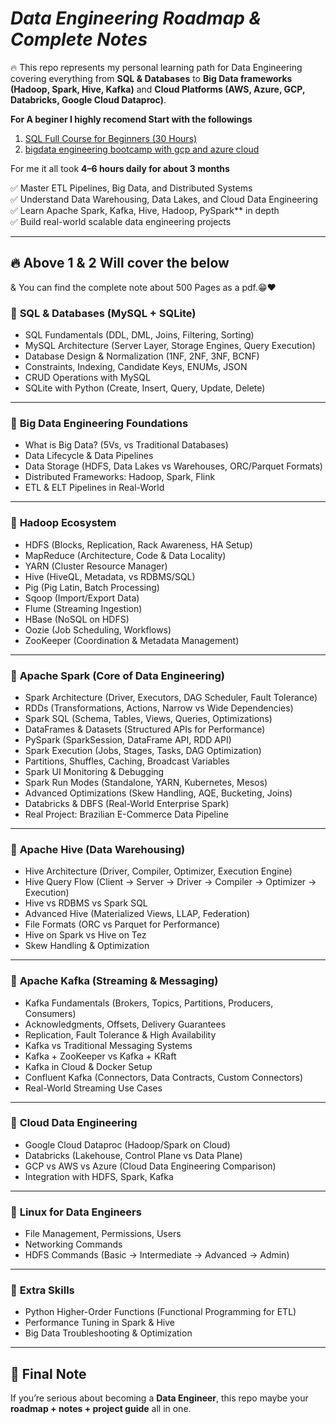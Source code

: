 
# *Data Engineering Roadmap & Complete Notes*

🔥 This repo represents my personal learning path for Data Engineering covering everything from **SQL & Databases** to **Big Data frameworks (Hadoop, Spark, Hive, Kafka)** and **Cloud Platforms (AWS, Azure, GCP, Databricks, Google Cloud Dataproc)**.

**For A beginer I highly recomend Start with the followings**
1.  [SQL Full Course for Beginners (30 Hours)](https://www.youtube.com/watch?v=SSKVgrwhzus)
2.  [bigdata engineering bootcamp with gcp and azure cloud](https://www.udemy.com/course/big-data-engineering-bootcamp-with-gcp-and-azure-cloud)

 For me it all took  **4–6 hours daily for about 3 months** 

✅ Master ETL Pipelines, Big Data, and Distributed Systems <br>
✅ Understand Data Warehousing, Data Lakes, and Cloud Data Engineering <br>
✅ Learn Apache Spark, Kafka, Hive, Hadoop, PySpark** in depth<br>
✅ Build real-world scalable data engineering projects<br>


---
🔥 **Above 1 & 2 Will cover the below**
---
& You can find the complete note about 500 Pages as a pdf.😁❤️

### 🔹 **SQL & Databases (MySQL + SQLite)**

* SQL Fundamentals (DDL, DML, Joins, Filtering, Sorting)
* MySQL Architecture (Server Layer, Storage Engines, Query Execution)
* Database Design & Normalization (1NF, 2NF, 3NF, BCNF)
* Constraints, Indexing, Candidate Keys, ENUMs, JSON
* CRUD Operations with MySQL
* SQLite with Python (Create, Insert, Query, Update, Delete)

---

### 🔹 **Big Data Engineering Foundations**

* What is Big Data? (5Vs, vs Traditional Databases)
* Data Lifecycle & Data Pipelines
* Data Storage (HDFS, Data Lakes vs Warehouses, ORC/Parquet Formats)
* Distributed Frameworks: Hadoop, Spark, Flink
* ETL & ELT Pipelines in Real-World

---

### 🔹 **Hadoop Ecosystem**

* HDFS (Blocks, Replication, Rack Awareness, HA Setup)
* MapReduce (Architecture, Code & Data Locality)
* YARN (Cluster Resource Manager)
* Hive (HiveQL, Metadata, vs RDBMS/SQL)
* Pig (Pig Latin, Batch Processing)
* Sqoop (Import/Export Data)
* Flume (Streaming Ingestion)
* HBase (NoSQL on HDFS)
* Oozie (Job Scheduling, Workflows)
* ZooKeeper (Coordination & Metadata Management)

---

### 🔹 **Apache Spark (Core of Data Engineering)**

* Spark Architecture (Driver, Executors, DAG Scheduler, Fault Tolerance)
* RDDs (Transformations, Actions, Narrow vs Wide Dependencies)
* Spark SQL (Schema, Tables, Views, Queries, Optimizations)
* DataFrames & Datasets (Structured APIs for Performance)
* PySpark (SparkSession, DataFrame API, RDD API)
* Spark Execution (Jobs, Stages, Tasks, DAG Optimization)
* Partitions, Shuffles, Caching, Broadcast Variables
* Spark UI Monitoring & Debugging
* Spark Run Modes (Standalone, YARN, Kubernetes, Mesos)
* Advanced Optimizations (Skew Handling, AQE, Bucketing, Joins)
* Databricks & DBFS (Real-World Enterprise Spark)
* Real Project: Brazilian E-Commerce Data Pipeline

---

### 🔹 **Apache Hive (Data Warehousing)**

* Hive Architecture (Driver, Compiler, Optimizer, Execution Engine)
* Hive Query Flow (Client → Server → Driver → Compiler → Optimizer → Execution)
* Hive vs RDBMS vs Spark SQL
* Advanced Hive (Materialized Views, LLAP, Federation)
* File Formats (ORC vs Parquet for Performance)
* Hive on Spark vs Hive on Tez
* Skew Handling & Optimization

---

### 🔹 **Apache Kafka (Streaming & Messaging)**

* Kafka Fundamentals (Brokers, Topics, Partitions, Producers, Consumers)
* Acknowledgments, Offsets, Delivery Guarantees
* Replication, Fault Tolerance & High Availability
* Kafka vs Traditional Messaging Systems
* Kafka + ZooKeeper vs Kafka + KRaft
* Kafka in Cloud & Docker Setup
* Confluent Kafka (Connectors, Data Contracts, Custom Connectors)
* Real-World Streaming Use Cases

---

### 🔹 **Cloud Data Engineering**

* Google Cloud Dataproc (Hadoop/Spark on Cloud)
* Databricks (Lakehouse, Control Plane vs Data Plane)
* GCP vs AWS vs Azure (Cloud Data Engineering Comparison)
* Integration with HDFS, Spark, Kafka

---

### 🔹 **Linux for Data Engineers**

* File Management, Permissions, Users
* Networking Commands
* HDFS Commands (Basic → Intermediate → Advanced → Admin)

---

### 🔹 **Extra Skills**

* Python Higher-Order Functions (Functional Programming for ETL)
* Performance Tuning in Spark & Hive
* Big Data Troubleshooting & Optimization

---



## 🚀 Final Note

If you’re serious about becoming a **Data Engineer**, this repo maybe your **roadmap + notes + project guide** all in one.
